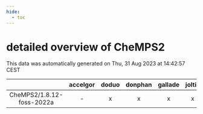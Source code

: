 ```yaml
---
hide:
  - toc
---
```


detailed overview of CheMPS2
============================


This data was automatically generated on Thu, 31 Aug 2023 at 14:42:57 CEST  

| |accelgor|doduo|donphan|gallade|joltik|skitty|swalot|victini|
| :---: | :---: | :---: | :---: | :---: | :---: | :---: | :---: | :---: |
|CheMPS2/1.8.12-foss-2022a|-|x|x|x|x|x|x|x|
